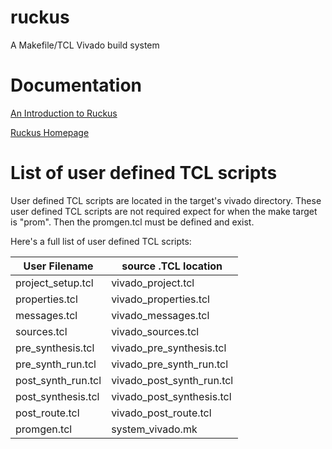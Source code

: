 # ruckus
A Makefile/TCL Vivado build system

# Documentation

[An Introduction to Ruckus](https://docs.google.com/presentation/d/1kvzXiByE8WISo40Xd573DdR7dQU4BpDQGwEgNyeJjTI/edit?usp=sharing)

[Ruckus Homepage](https://confluence.slac.stanford.edu/display/ppareg/Build+System%3A+Vivado+Support)

# List of user defined TCL scripts

User defined TCL scripts are located in the target's vivado directory.
These user defined TCL scripts are not required expect for when the make target is "prom". 
Then the promgen.tcl must be defined and exist. 

Here's a full list of user defined TCL scripts:

| User Filename      | source .TCL location           | 
| ------------------ | ------------------------------ | 
| project_setup.tcl  | vivado_project.tcl             | 
| properties.tcl     | vivado_properties.tcl          | 
| messages.tcl       | vivado_messages.tcl            | 
| sources.tcl        | vivado_sources.tcl             | 
| pre_synthesis.tcl  | vivado_pre_synthesis.tcl       | 
| pre_synth_run.tcl  | vivado_pre_synth_run.tcl       | 
| post_synth_run.tcl | vivado_post_synth_run.tcl      | 
| post_synthesis.tcl | vivado_post_synthesis.tcl      | 
| post_route.tcl     | vivado_post_route.tcl          | 
| promgen.tcl        | system_vivado.mk               | 
